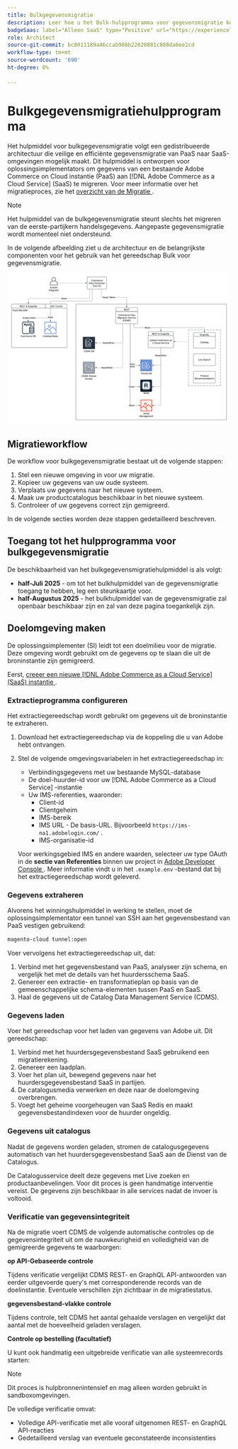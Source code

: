 ```yaml
---
title: Bulkgegevensmigratie
description: Leer hoe u het Bulk-hulpprogramma voor gegevensmigratie kunt gebruiken om gegevens van uw bestaande Adobe Commerce op Cloud-instantie te migreren naar  [!DNL Adobe Commerce as a Cloud Service] .
badgeSaas: label="Alleen SaaS" type="Positive" url="https://experienceleague.adobe.com/en/docs/commerce/user-guides/product-solutions" tooltip="Alleen van toepassing op Adobe Commerce as a Cloud Service- en Adobe Commerce Optimizer-projecten (door Adobe beheerde SaaS-infrastructuur)."
role: Architect
source-git-commit: bc8011189a46ccab986b22020881c808da6ee2cd
workflow-type: tm+mt
source-wordcount: '690'
ht-degree: 0%

---
```



# Bulkgegevensmigratiehulpprogramma

Het hulpmiddel voor bulkgegevensmigratie volgt een gedistribueerde architectuur die veilige en efficiënte gegevensmigratie van PaaS naar SaaS-omgevingen mogelijk maakt. Dit hulpmiddel is ontworpen voor oplossingsimplementators om gegevens van een bestaande Adobe Commerce on Cloud instantie (PaaS) aan [!DNL Adobe Commerce as a Cloud Service] (SaaS) te migreren. Voor meer informatie over het migratieproces, zie het [ overzicht van de Migratie ](./overview.md).

>[!NOTE]
>
>Het hulpmiddel van de bulkgegevensmigratie steunt slechts het migreren van de eerste-partijkern handelsgegevens. Aangepaste gegevensmigratie wordt momenteel niet ondersteund.

In de volgende afbeelding ziet u de architectuur en de belangrijkste componenten voor het gebruik van het gereedschap Bulk voor gegevensmigratie.

![ Bulk de architectuur van het Hulpmiddel van de Migratie van Gegevens ](../assets/bulk-data-diagram.png)

## Migratieworkflow

De workflow voor bulkgegevensmigratie bestaat uit de volgende stappen:

1. Stel een nieuwe omgeving in voor uw migratie.
1. Kopieer uw gegevens van uw oude systeem.
1. Verplaats uw gegevens naar het nieuwe systeem.
1. Maak uw productcatalogus beschikbaar in het nieuwe systeem.
1. Controleer of uw gegevens correct zijn gemigreerd.

In de volgende secties worden deze stappen gedetailleerd beschreven.

## Toegang tot het hulpprogramma voor bulkgegevensmigratie

De beschikbaarheid van het bulkgegevensmigratiehulpmiddel is als volgt:

- **half-Juli 2025** - om tot het bulkhulpmiddel van de gegevensmigratie toegang te hebben, leg een steunkaartje voor.
- **half-Augustus 2025** - het bulkhulpmiddel van de gegevensmigratie zal openbaar beschikbaar zijn en zal van deze pagina toegankelijk zijn.

## Doelomgeving maken

De oplossingsimplementer (SI) leidt tot een doelmilieu voor de migratie. Deze omgeving wordt gebruikt om de gegevens op te slaan die uit de broninstantie zijn gemigreerd.

Eerst, [ creeer een nieuwe  [!DNL Adobe Commerce as a Cloud Service]  (SaaS) instantie ](../getting-started.md#create-an-instance).

### Extractieprogramma configureren

Het extractiegereedschap wordt gebruikt om gegevens uit de broninstantie te extraheren.

1. Download het extractiegereedschap via de koppeling die u van Adobe hebt ontvangen.
1. Stel de volgende omgevingsvariabelen in het extractiegereedschap in:
   - Verbindingsgegevens met uw bestaande MySQL-database
   - De doel-huurder-id voor uw [!DNL Adobe Commerce as a Cloud Service] -instantie
   - Uw IMS-referenties, waaronder:
      - Client-id
      - Clientgeheim
      - IMS-bereik
      - IMS URL - De basis-URL. Bijvoorbeeld `https://ims-na1.adobelogin.com/` .
      - IMS-organisatie-id

   Voor werkingsgebied IMS en andere waarden, selecteer uw type OAuth in de **sectie van Referenties** binnen uw project in [ Adobe Developer Console ](https://developer.adobe.com/console/). Meer informatie vindt u in het `.example.env` -bestand dat bij het extractiegereedschap wordt geleverd.

### Gegevens extraheren

Alvorens het winningshulpmiddel in werking te stellen, moet de oplossingsimplementator een tunnel van SSH aan het gegevensbestand van PaaS vestigen gebruikend:

```bash
magento-cloud tunnel:open
```

Voer vervolgens het extractiegereedschap uit, dat:

1. Verbind met het gegevensbestand van PaaS, analyseer zijn schema, en vergelijk het met de details van het huurdersschema SaaS.
1. Genereer een extractie- en transformatieplan op basis van de gemeenschappelijke schema-elementen tussen PaaS en SaaS.
1. Haal de gegevens uit de Catalog Data Management Service (CDMS).

### Gegevens laden

Voer het gereedschap voor het laden van gegevens van Adobe uit. Dit gereedschap:

1. Verbind met het huurdersgegevensbestand SaaS gebruikend een migratierekening.
1. Genereer een laadplan.
1. Voer het plan uit, bewegend gegevens naar het huurdersgegevensbestand SaaS in partijen.
1. De catalogusmedia verwerken en deze naar de doelomgeving overbrengen.
1. Voegt het geheime voorgeheugen van SaaS Redis en maakt gegevensbestandindexen voor de huurder ongeldig.

### Gegevens uit catalogus

Nadat de gegevens worden geladen, stromen de catalogusgegevens automatisch van het huurdersgegevensbestand SaaS aan de Dienst van de Catalogus.

De Catalogusservice deelt deze gegevens met Live zoeken en productaanbevelingen. Voor dit proces is geen handmatige interventie vereist. De gegevens zijn beschikbaar in alle services nadat de invoer is voltooid.

### Verificatie van gegevensintegriteit

Na de migratie voert CDMS de volgende automatische controles op de gegevensintegriteit uit om de nauwkeurigheid en volledigheid van de gemigreerde gegevens te waarborgen:

**op API-Gebaseerde controle**

Tijdens verificatie vergelijkt CDMS REST- en GraphQL API-antwoorden van eerder uitgevoerde query&#39;s met corresponderende records van de doelinstantie. Eventuele verschillen zijn zichtbaar in de migratiestatus.

**gegevensbestand-vlakke controle**

Tijdens controle, telt CDMS het aantal gehaalde verslagen en vergelijkt dat aantal met de hoeveelheid geladen verslagen.

**Controle op bestelling (facultatief)**

U kunt ook handmatig een uitgebreide verificatie van alle systeemrecords starten:

>[!NOTE]
>
>Dit proces is hulpbronnenintensief en mag alleen worden gebruikt in sandboxomgevingen.

De volledige verificatie omvat:

- Volledige API-verificatie met alle vooraf uitgenomen REST- en GraphQL API-reacties
- Gedetailleerd verslag van eventuele geconstateerde inconsistenties
